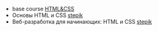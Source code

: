 - base course [HTML&CSS](https://result.school/products/html-css?utm_source=youtube&utm_medium=vladilen&utm_campaign=video_26_05_22)
- Основы HTML и CSS [stepik](https://stepik.org/course/52164/syllabus)
- Веб-разработка для начинающих: HTML и CSS [stepik](https://stepik.org/course/38218/syllabus)
